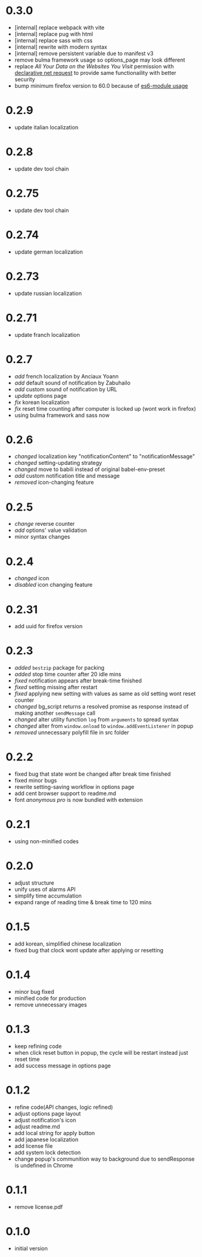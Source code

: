 # 0.3.0

- [internal] replace webpack with vite
- [internal] replace pug with html
- [internal] replace sass with css
- [internal] rewrite with modern syntax
- [internal] remove persistent variable due to manifest v3
- remove bulma framework usage so options_page may look different
- replace _All Your Data on the Websites You Visit_ permission with [declarative net request](https://developer.mozilla.org/en-US/docs/Mozilla/Add-ons/WebExtensions/manifest.json/declarative_net_request) to provide same functionaility with better security
- bump minimum firefox version to 60.0 because of [es6-module usage](https://caniuse.com/es6-module)

# 0.2.9

- update italian localization

# 0.2.8

- update dev tool chain

# 0.2.75

- update dev tool chain

# 0.2.74

- update german localization

# 0.2.73

- update russian localization

# 0.2.71

- update franch localization

# 0.2.7

- _add_ french localization by Anciaux Yoann
- _add_ default sound of notification by Zabuhailo
- _add_ custom sound of notification by URL
- _update_ options page
- _fix_ korean localization
- _fix_ reset time counting after computer is locked up (wont work in firefox)
- using bulma framework and sass now

# 0.2.6

- _changed_ localization key "notificationContent" to "notificationMessage"
- _changed_ setting-updating strategy
- _changed_ move to babili instead of original babel-env-preset
- _add_ custom notification title and message
- _removed_ icon-changing feature

# 0.2.5

- _change_ reverse counter
- _add_ options' value validation
- minor syntax changes

# 0.2.4

- _changed_ icon
- _disabled_ icon changing feature

# 0.2.31

- add uuid for firefox version

# 0.2.3

- _added_ `bestzip` package for packing
- _added_ stop time counter after 20 idle mins
- _fixed_ notification appears after break-time finished
- _fixed_ setting missing after restart
- _fixed_ applying new setting with values as same as old setting wont reset counter
- _changed_ bg_script returns a resolved promise as response instead of making another `sendMessage` call
- _changed_ alter utility function `log` from `arguments` to spread syntax
- _changed_ alter from `window.onload` to `window.addEventListener` in popup
- _removed_ unnecessary polyfill file in src folder

# 0.2.2

- fixed bug that state wont be changed after break time finished
- fixed minor bugs
- rewrite setting-saving workflow in options page
- add cent browser support to readme.md
- font _anonymous pro_ is now bundled with extension

# 0.2.1

- using non-minified codes

# 0.2.0

- adjust structure
- unify uses of alarms API
- simplify time accumulation
- expand range of reading time & break time to 120 mins

# 0.1.5

- add korean, simplified chinese localization
- fixed bug that clock wont update after applying or resetting

# 0.1.4

- minor bug fixed
- minified code for production
- remove unnecessary images

# 0.1.3

- keep refining code
- when click reset button in popup, the cycle will be restart instead just reset time
- add success message in options page

# 0.1.2

- refine code(API changes, logic refined)
- adjust options page layout
- adjust notification's icon
- adjust readme.md
- add local string for apply button
- add japanese localization
- add license file
- add system lock detection
- change popup's communition way to background due to sendResponse is undefined in Chrome

# 0.1.1

- remove license.pdf

# 0.1.0

- initial version
